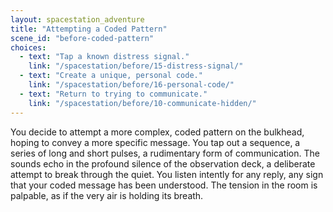 ```yaml
---
layout: spacestation_adventure
title: "Attempting a Coded Pattern"
scene_id: "before-coded-pattern"
choices:
  - text: "Tap a known distress signal."
    link: "/spacestation/before/15-distress-signal/"
  - text: "Create a unique, personal code."
    link: "/spacestation/before/16-personal-code/"
  - text: "Return to trying to communicate."
    link: "/spacestation/before/10-communicate-hidden/"
---
```


You decide to attempt a more complex, coded pattern on the bulkhead, hoping to convey a more specific message. You tap out a sequence, a series of long and short pulses, a rudimentary form of communication. The sounds echo in the profound silence of the observation deck, a deliberate attempt to break through the quiet. You listen intently for any reply, any sign that your coded message has been understood. The tension in the room is palpable, as if the very air is holding its breath.

